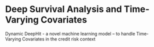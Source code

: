 # Deep Survival Analysis and Time-Varying Covariates
Dynamic DeepHit - a novel machine learning model – to handle Time-Varying Covariates in the credit risk context
